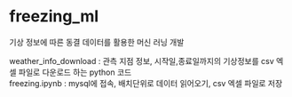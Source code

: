 # freezing_ml
기상 정보에 따른 동결 데이터를 활용한 머신 러닝 개발

weather_info_download : 관측 지점 정보, 시작일,종료일까지의 기상정보를 csv 엑셀 파일로 다운로드 하는 python 코드<br>
freezing.ipynb : mysql에 접속, 배치단위로 데이터 읽어오기, csv 엑셀 파일로 저장

